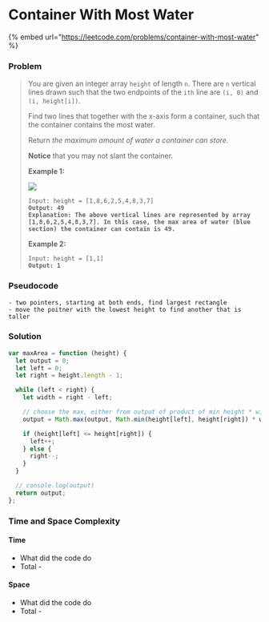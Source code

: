 # Container With Most Water

{% embed url="https://leetcode.com/problems/container-with-most-water" %}

### Problem

> You are given an integer array `height` of length `n`. There are `n` vertical lines drawn such that the two endpoints of the `ith` line are `(i, 0)` and `(i, height[i])`.
>
> Find two lines that together with the x-axis form a container, such that the container contains the most water.
>
> Return _the maximum amount of water a container can store_.
>
> **Notice** that you may not slant the container.
>
> &#x20;
>
> **Example 1:**
>
> ![](https://s3-lc-upload.s3.amazonaws.com/uploads/2018/07/17/question\_11.jpg)
>
> <pre data-overflow="wrap"><code>Input: height = [1,8,6,2,5,4,8,3,7]
> <strong>Output: 49
> </strong><strong>Explanation: The above vertical lines are represented by array [1,8,6,2,5,4,8,3,7]. In this case, the max area of water (blue section) the container can contain is 49.</strong></code></pre>
>
> **Example 2:**
>
> <pre><code>Input: height = [1,1]
> <strong>Output: 1</strong></code></pre>

### Pseudocode

```
- two pointers, starting at both ends, find largest rectangle
- move the poitner with the lowest height to find another that is taller
```

### Solution

```javascript
var maxArea = function (height) {
  let output = 0;
  let left = 0;
  let right = height.length - 1;

  while (left < right) {
    let width = right - left;

    // choose the max, either from output of product of min height * width
    output = Math.max(output, Math.min(height[left], height[right]) * width);

    if (height[left] <= height[right]) {
      left++;
    } else {
      right--;
    }
  }

  // console.log(output)
  return output;
};

```

### Time and Space Complexity

#### Time

* What did the code do
* Total -

#### Space

* What did the code do
* Total -
